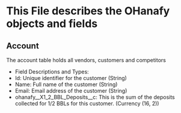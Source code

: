 # This File describes the OHanafy objects and fields

## Account
The account table holds all vendors, customers and competitors

* Field Descriptions and Types:
* Id: Unique identifier for the customer (String)
* Name: Full name of the customer (String)
* Email: Email address of the customer (String)
* ohanafy__X1_2_BBL_Deposits__c: This is the sum of the deposits collected for 1/2 BBLs for this customer. (Currency (16, 2))
